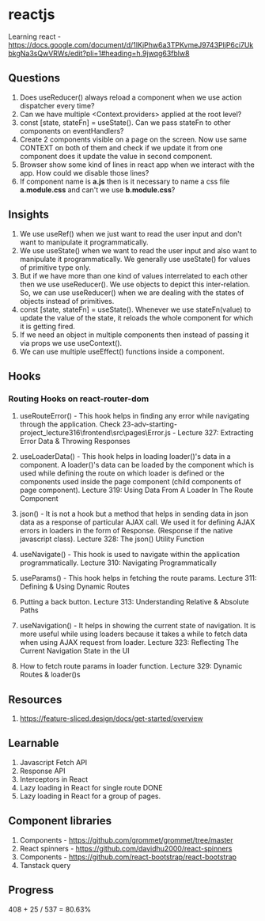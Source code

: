 # reactjs

Learning react - https://docs.google.com/document/d/1IKjPhw6a3TPKvmeJ9743PljP6ci7UkbkgNa3sQwVRWs/edit?pli=1#heading=h.9jwqg63fblw8

## Questions

1. Does useReducer() always reload a component when we use action dispatcher every time?
2. Can we have multiple <Context.providers> applied at the root level?
3. const [state, stateFn] = useState(). Can we pass stateFn to other components on eventHandlers?
4. Create 2 components visible on a page on the screen. Now use same CONTEXT on both of them and check if we update it from one component does it update the value in second component.
5. Browser show some kind of lines in react app when we interact with the app. How could we disable those lines?
6. If component name is **a.js** then is it necessary to name a css file **a.module.css** and can't we use **b.module.css**?

## Insights

1. We use useRef() when we just want to read the user input and don't want to manipulate it programmatically.
2. We use useState() when we want to read the user input and also want to manipulate it programmatically. We generally use useState() for values of primitive type only.
3. But if we have more than one kind of values interrelated to each other then we use useReducer(). We use objects to depict this inter-relation. So, we can use useReducer() when we are dealing with the states of objects instead of primitives.
4. const [state, stateFn] = useState(). Whenever we use stateFn(value) to update the value of the state, it reloads the whole component for which it is getting fired.
5. If we need an object in multiple components then instead of passing it via props we use useContext().
6. We can use multiple useEffect() functions inside a component.

## Hooks

### Routing Hooks on react-router-dom

1. useRouteError() - This hook helps in finding any error while navigating through the application. Check 23-adv-starting-project_lecture316\frontend\src\pages\Error.js - Lecture 327: Extracting Error Data & Throwing Responses

2. useLoaderData() - This hook helps in loading loader()'s data in a component. A loader()'s data can be loaded by the component which is used while defining the route on which loader is defined or the components used inside the page component (child components of page component). Lecture 319: Using Data From A Loader In The Route Component

3. json() - It is not a hook but a method that helps in sending data in json data as a response of particular AJAX call. We used it for defining AJAX errors in loaders in the form of Response. (Response if the native javascript class). Lecture 328: The json() Utility Function

4. useNavigate() - This hook is used to navigate within the application programmatically. Lecture 310: Navigating Programmatically

5. useParams() - This hook helps in fetching the route params. Lecture 311: Defining & Using Dynamic Routes

6. Putting a back button. Lecture 313: Understanding Relative & Absolute Paths

7. useNavigation() - It helps in showing the current state of navigation. It is more useful while using loaders because it takes a while to fetch data when using AJAX request from loader. Lecture 323: Reflecting The Current Navigation State in the UI

8. How to fetch route params in loader function. Lecture 329: Dynamic Routes & loader()s

## Resources

1. https://feature-sliced.design/docs/get-started/overview

## Learnable

1. Javascript Fetch API
2. Response API
3. Interceptors in React
4. Lazy loading in React for single route DONE
5. Lazy loading in React for a group of pages.

## Component libraries

1. Components - https://github.com/grommet/grommet/tree/master
2. React spinners - https://github.com/davidhu2000/react-spinners
3. Components - https://github.com/react-bootstrap/react-bootstrap
4. Tanstack query

## Progress

408 + 25 / 537 = 80.63%
